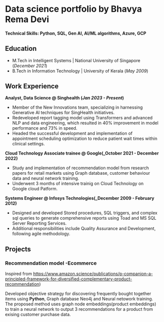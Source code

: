 # Data science portfolio by Bhavya Rema Devi

#### Technical Skills: Python, SQL, Gen AI, AI/ML algorithms, Azure, GCP 

## Education
- M.Tech in Intelligent Systems	| National University of Singapore (_December 2021_)	 			        		
- B.Tech in Information Technology | University of Kerala (_May 2009_)						       		


## Work Experience
**Analyst, Data Science @ Singhealth (_Jan 2023 - Present_)**
- Member of the New Innovations team, specializing in harnessing Generative AI techniques for SingHealth initiatives. 
- Redeveloped report tagging model using Transformers and advanced NLP and data engineering, which resulted in 40% improvement in model performance and 73% in speed.
- Headed the successful development and implementation of appointment scheduling optimization to reduce patient wait times within clinical settings.

**Cloud Technology Associate trainee @ Google(_October 2021 - December 2022)**
- Study and implementation of recommendation model from research papers for retail markets using Graph database, customer behaviour data and neural network training.
- Underwent 3 months of intensive trainig on Cloud Technology on Google cloud Patform.

**Systems Engineer @ Infosys Technologies(_December 2009 - February 2012)**
- Designed and developed Stored procedures, SQL triggers, and complex sql queries to generate comprehensive reports using Toad and MS SQL Server Reporting Services.
- Additional responsibilities include Quality Assurance and Development, following agile methodology.

## Projects
### Recommendation model -Ecommerce
Inspired from https://www.amazon.science/publications/p-companion-a-principled-framework-for-diversified-complementary-product-recommendation)

Developed objective strategy for discovering frequently bought together items using **Python**, Graph database Neo4j and Neural netowork training. The proposed method uses graph node embeddings(product embeddings) to train a neural network to output 3 recommendations for a product from exising customer purchase data.

